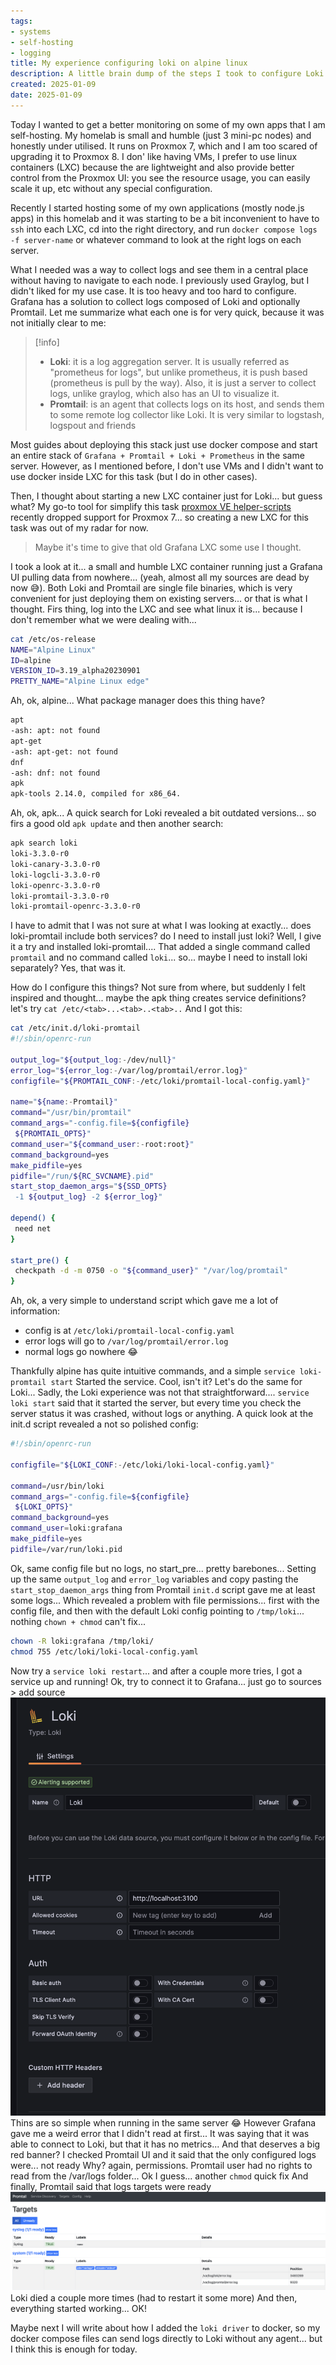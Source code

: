 ```yaml
---
tags: 
- systems 
- self-hosting
- logging
title: My experience configuring loki on alpine linux
description: A little brain dump of the steps I took to configure Loki in the same LXC container where I had Grafana
created: 2025-01-09
date: 2025-01-09
---
```


Today I wanted to get a better monitoring on some of my own apps that I am self-hosting.
My homelab is small and humble (just 3 mini-pc nodes) and honestly under utilised.
It runs on Proxmox 7, which and I am too scared of upgrading it to Proxmox 8.
I don' like having VMs, I prefer to use linux containers (LXC) because the are lightweight and also provide better control from the Proxmox UI: you see the resource usage, you can easily scale it up, etc without any special configuration.

Recently I started hosting some of my own applications (mostly node.js apps) in this homelab and it was starting to be a bit inconvenient to have to `ssh` into each LXC, cd into the right directory, and run `docker compose logs -f server-name` or whatever command to look at the right logs on each server.

What I needed was a way to collect logs and see  them in a central place without having to navigate to each node.
I previously used Graylog, but I didn't liked for my use case. It is too heavy and too hard to configure.
Grafana has a solution to collect logs composed of Loki and optionally Promtail.
Let me summarize what each one is for very quick, because it was not initially clear to me:

>[!info]
>
>- **Loki**: it is a log aggregation server. It is usually referred as "prometheus for logs", but unlike prometheus, it is push based (prometheus is pull by the way). Also, it is just a server to collect logs, unlike graylog, which also has an UI to visualize it.
>- **Promtail**: is an agent that collects logs on its host, and sends them to some remote log collector like Loki. It is very similar to logstash, logspout and friends

Most guides about deploying this stack just use docker compose and start an entire stack of `Grafana + Promtail + Loki + Prometheus` in the same server.
However, as I mentioned before, I don't use VMs and I didn't want to use docker inside LXC for this task (but I do in other cases).

Then, I thought about starting a new LXC container just for Loki... but guess what? My go-to tool for simplify this task [proxmox VE helper-scripts](https://tteck.github.io/Proxmox/) recently dropped support for Proxmox 7... so creating a new LXC for this task was out of my radar for now.
> Maybe it's time to give that old Grafana LXC some use I thought.

I took a look at it... a small and humble LXC container running just a Grafana UI pulling data from nowhere... (yeah, almost all my sources are dead by now 😅).
Both Loki and Promtail are single file binaries, which is very convenient for just deploying them on existing servers... or that is what I thought.
Firs thing, log into the LXC and see what linux it is... because I don't remember what we were dealing with...

```bash
cat /etc/os-release
NAME="Alpine Linux"
ID=alpine
VERSION_ID=3.19_alpha20230901
PRETTY_NAME="Alpine Linux edge"
```

Ah, ok, alpine... What package manager does this thing have?

```bash
apt
-ash: apt: not found
apt-get
-ash: apt-get: not found
dnf
-ash: dnf: not found
apk
apk-tools 2.14.0, compiled for x86_64.
```

Ah, ok, apk...
A quick search for Loki revealed a bit outdated versions... so firs a good old `apk update` and then another search:

```bash
apk search loki
loki-3.3.0-r0
loki-canary-3.3.0-r0
loki-logcli-3.3.0-r0
loki-openrc-3.3.0-r0
loki-promtail-3.3.0-r0
loki-promtail-openrc-3.3.0-r0
```

I have to admit that I was not sure at what I was looking at exactly... does loki-promtail include both services? do I need to install just loki? Well, I give it a try and installed loki-promtail....
That added a single command called `promtail` and no command called `loki`... so... maybe I need to install loki separately? Yes, that was it.

How do I configure this things? Not sure from where, but suddenly I felt inspired and thought... maybe the apk thing creates service definitions? let's try `cat /etc/<tab>...<tab>..<tab>..`
And I got this:

```bash
cat /etc/init.d/loki-promtail
#!/sbin/openrc-run

output_log="${output_log:-/dev/null}"
error_log="${error_log:-/var/log/promtail/error.log}"
configfile="${PROMTAIL_CONF:-/etc/loki/promtail-local-config.yaml}"

name="${name:-Promtail}"
command="/usr/bin/promtail"
command_args="-config.file=${configfile}
 ${PROMTAIL_OPTS}"
command_user="${command_user:-root:root}"
command_background=yes
make_pidfile=yes
pidfile="/run/${RC_SVCNAME}.pid"
start_stop_daemon_args="${SSD_OPTS}
 -1 ${output_log} -2 ${error_log}"

depend() {
 need net
}

start_pre() {
 checkpath -d -m 0750 -o "${command_user}" "/var/log/promtail"
}
```

Ah, ok, a very simple to understand script which gave me a lot of information:

- config is at `/etc/loki/promtail-local-config.yaml`
- error logs will go to `/var/log/promtail/error.log`
- normal logs go nowhere 😂

Thankfully alpine has quite intuitive commands, and a simple `service loki-promtail start`
Started the service. Cool, isn't it?
Let's do the same for Loki...
Sadly, the Loki experience was not that straightforward....
`service loki start` said that it started the server, but every time you check the server status it was crashed, without logs or anything.
A quick look at the init.d script revealed a not so polished config:

```bash
#!/sbin/openrc-run

configfile="${LOKI_CONF:-/etc/loki/loki-local-config.yaml}"

command=/usr/bin/loki
command_args="-config.file=${configfile}
 ${LOKI_OPTS}"
command_background=yes
command_user=loki:grafana
make_pidfile=yes
pidfile=/var/run/loki.pid
```

Ok, same config file but no logs, no start_pre... pretty barebones...
Setting up the same `output_log` and `error_log` variables and copy pasting the `start_stop_daemon_args` thing from Promtail `init.d` script gave me at least some logs...
Which revealed a problem with file permissions... first with the config file, and then with the default Loki config pointing to `/tmp/loki`... nothing `chown + chmod` can't fix...

```bash
chown -R loki:grafana /tmp/loki/
chmod 755 /etc/loki/loki-local-config.yaml
```

Now try a `service loki restart`... and after a couple more tries, I got a service up and running!
Ok, try to connect it to Grafana... just go to sources > add source
![config grafana](./20250109160809.png)
Thins are so simple when running in the same server 😂
However Grafana gave me a weird error that I didn't read at first... It was saying that it was able to connect to Loki, but that it has no metrics... And that deserves a big red banner?
I checked Promtail UI and it said that the only configured logs were... not ready
Why? again, permissions. Promtail user had no rights to read from the /var/logs folder... Ok I guess... another `chmod` quick fix
And finally, Promtail said that logs targets were ready
![image](./20250109161101.png)
Loki died a couple more times (had to restart it some more)
And then, everything started working...
OK!

Maybe next I will write about how I added the `loki driver` to docker, so my docker compose files can send logs directly to Loki without any agent... but I think this is enough for today.
